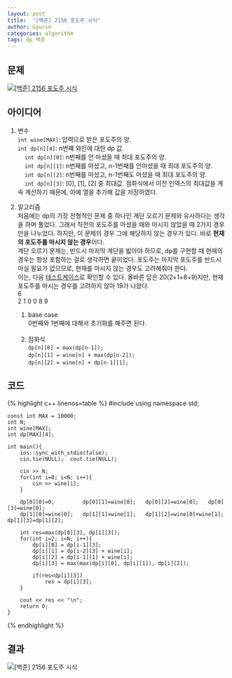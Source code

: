 ```yaml
---
layout: post
title:  "[백준] 2156 포도주 시식"
author: Gyurin
categories: algorithm
tags: dp 백준
---
```



## 문제
<a href="https://www.acmicpc.net/problem/2156" target="blank">
  <img src="{{site.baseurl}}/assets/algorithm/BOJ-2156-problem.png" title="[백준] 2156 포도주 시식">
</a>

## 아이디어
1. 변수 <br>
    `int wine[MAX]`: 압력으로 받은 포도주의 양.<br>
    `int dp[n][4]`: n번쨰 와인에 대한 dp 값.<br>
        &nbsp;&nbsp;&nbsp;&nbsp;`int dp[n][0]`: n번째를 안 마셨을 때 최대 포도주의 양.<br>
        &nbsp;&nbsp;&nbsp;&nbsp;`int dp[n][1]`: n번째를 마셨고, n-1번째를 안마셨을 때 최대 포도주의 양.<br>
        &nbsp;&nbsp;&nbsp;&nbsp;`int dp[n][2]`: n번째를 마셨고, n-1번째도 마셨을 때 최대 포도주의 양.<br>
        &nbsp;&nbsp;&nbsp;&nbsp;`int dp[n][3]`: [0], [1], [2] 중 최대값. 점화식에서 이전 인덱스의 최대값을 계속 계산하기 때문에, 아예 열을 추가해 값을 저장하였다.<br>

2. 알고리즘<br>
    처음에는 dp의 가장 전형적인 문제 중 하나인 계단 오르기 문제와 유사하다는 생각을 하며 풀었다. 그래서 직전의 포도주를 마셨을 때와 마시지 않았을 때 2가지 경우만을 나누었다. 하지만, 이 문제의 경우 그에 해당하지 않는 경우가 있다. 바로 <b>현재의 포도주를 마시지 않는 경우</b>이다.<br>
    계단 오르기 문제는, 반드시 마지막 계단을 밟아야 하므로, dp를 구현할 때 현재의 경우는 항상 포함하는 걸로 생각하면 끝이었다. 포도주는 마지막 포도주를 반드시 마실 필요가 없으므로, 현재를 마시지 않는 경우도 고려해줘야 한다.<br>
    이는, 다음 <a href="https://www.acmicpc.net/board/view/39482" target="blank">테스트케이스</a>로 확인할 수 있다. 올바른 답은 20(2+1+8+9)지만, 현재 포도주를 마시는 경우를 고려하지 않아 19가 나왔다.<br>
    6<br>   2 1 0 0 8 9<br>
    
    1) base case<br>
        0번째와 1번째에 대해서 초기화를 해주면 된다.<br><br>
    2) 점화식<br>
        `dp[n][0] = max(dp[n-1]);`<br>
        `dp[n][1] = wine[n] + max(dp[n-2]);`<br>
        `dp[n][2] = wine[n] + dp[n-1][1];`<br>


## 코드
{% highlight c++ linenos=table %}
    #include <iostream>
    using namespace std;

    const int MAX = 10000;
    int N;
    int wine[MAX];
    int dp[MAX][4];

    int main(){
        ios::sync_with_stdio(false);
        cin.tie(NULL);  cout.tie(NULL);

        cin >> N;
        for(int i=0; i<N; i++){
            cin >> wine[i];
        }

        dp[0][0]=0;         dp[0][1]=wine[0];   dp[0][2]=wine[0];   dp[0][3]=wine[0];
        dp[1][0]=wine[0];   dp[1][1]=wine[1];   dp[1][2]=wine[0]+wine[1];   dp[1][3]=dp[1][2];

        int res=max(dp[0][3], dp[1][3]);
        for(int i=2; i<N; i++){
            dp[i][0] = dp[i-1][3];
            dp[i][1] = dp[i-2][3] + wine[i];
            dp[i][2] = dp[i-1][1] + wine[i];
            dp[i][3] = max(max(dp[i][0], dp[i][1]), dp[i][2]);
            
            if(res<dp[i][3])
                res = dp[i][3];
        }

        cout << res << "\n";
        return 0;
    }
{% endhighlight %}

## 결과
<img src="{{site.baseurl}}/assets/algorithm/BOJ-2156-result.png" title="[백준] 2156 포도주 시식"><br><br>

